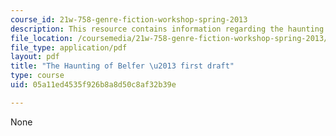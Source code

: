 ```yaml
---
course_id: 21w-758-genre-fiction-workshop-spring-2013
description: This resource contains information regarding the haunting of belfer.
file_location: /coursemedia/21w-758-genre-fiction-workshop-spring-2013/05a11ed4535f926b8a8d50c8af32b39e_MIT21W_758S13_Aka-Fr_drft.pdf
file_type: application/pdf
layout: pdf
title: "The Haunting of Belfer \u2013 first draft"
type: course
uid: 05a11ed4535f926b8a8d50c8af32b39e

---
```

None